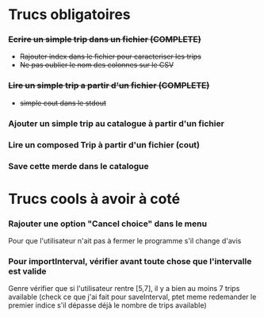 # Trucs obligatoires

### <s>Ecrire un simple trip dans un fichier (COMPLETE)
- Rajouter index dans le fichier pour caracteriser les trips
- Ne pas oublier le nom des colonnes sur le CSV
  </s>

### <s>Lire un simple trip a partir d'un fichier (COMPLETE)
- simple cout dans le stdout</s>

### Ajouter un simple trip au catalogue à partir d'un fichier

### Lire un composed Trip à partir d'un fichier (cout)

### Save cette merde dans le catalogue 

# Trucs cools à avoir à coté

### Rajouter une option "Cancel choice" dans le menu
Pour que l'utilisateur n'ait pas à fermer le programme s'il change d'avis

### Pour importInterval, vérifier avant toute chose que l'intervalle est valide
Genre vérifier que si l'utilisateur rentre [5,7], il y a bien au moins 7 trips available
(check ce que j'ai fait pour saveInterval, ptet meme redemander le premier indice s'il
dépasse déjà le nombre de trips available)
